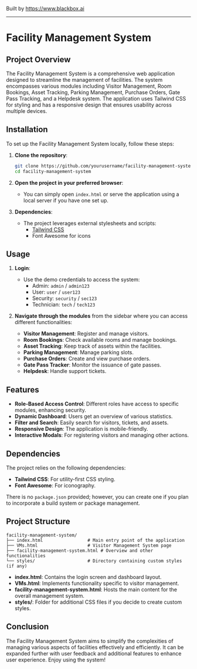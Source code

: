
Built by https://www.blackbox.ai

---

# Facility Management System

## Project Overview
The Facility Management System is a comprehensive web application designed to streamline the management of facilities. The system encompasses various modules including Visitor Management, Room Bookings, Asset Tracking, Parking Management, Purchase Orders, Gate Pass Tracking, and a Helpdesk system. The application uses Tailwind CSS for styling and has a responsive design that ensures usability across multiple devices.

## Installation

To set up the Facility Management System locally, follow these steps:

1. **Clone the repository**:
   ```bash
   git clone https://github.com/yourusername/facility-management-system.git
   cd facility-management-system
   ```

2. **Open the project in your preferred browser**:
   - You can simply open `index.html` or serve the application using a local server if you have one set up.

3. **Dependencies**:
   - The project leverages external stylesheets and scripts:
     - [Tailwind CSS](https://tailwindcss.com/)
     - Font Awesome for icons

## Usage

1. **Login**:
   - Use the demo credentials to access the system:
     - Admin: `admin` / `admin123`
     - User: `user` / `user123`
     - Security: `security` / `sec123`
     - Technician: `tech` / `tech123`

2. **Navigate through the modules** from the sidebar where you can access different functionalities:
   - **Visitor Management**: Register and manage visitors.
   - **Room Bookings**: Check available rooms and manage bookings.
   - **Asset Tracking**: Keep track of assets within the facilities.
   - **Parking Management**: Manage parking slots.
   - **Purchase Orders**: Create and view purchase orders.
   - **Gate Pass Tracker**: Monitor the issuance of gate passes.
   - **Helpdesk**: Handle support tickets.

## Features

- **Role-Based Access Control**: Different roles have access to specific modules, enhancing security.
- **Dynamic Dashboard**: Users get an overview of various statistics.
- **Filter and Search**: Easily search for visitors, tickets, and assets.
- **Responsive Design**: The application is mobile-friendly.
- **Interactive Modals**: For registering visitors and managing other actions.

## Dependencies

The project relies on the following dependencies:

- **Tailwind CSS**: For utility-first CSS styling.
- **Font Awesome**: For iconography.
  
There is no `package.json` provided; however, you can create one if you plan to incorporate a build system or package management.

## Project Structure

```plaintext
facility-management-system/
├── index.html                 # Main entry point of the application
├── VMs.html                   # Visitor Management System page
├── facility-management-system.html # Overview and other functionalities
└── styles/                    # Directory containing custom styles (if any)
```

- **index.html**: Contains the login screen and dashboard layout.
- **VMs.html**: Implements functionality specific to visitor management.
- **facility-management-system.html**: Hosts the main content for the overall management system.
- **styles/**: Folder for additional CSS files if you decide to create custom styles.

## Conclusion

The Facility Management System aims to simplify the complexities of managing various aspects of facilities effectively and efficiently. It can be expanded further with user feedback and additional features to enhance user experience. Enjoy using the system!